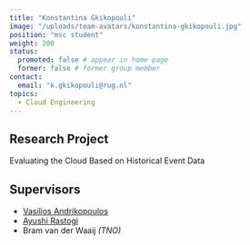 ```yaml
---
title: "Konstantina Gkikopouli"
image: "/uploads/team-avatars/konstantina-gkikopouli.jpg"
position: "msc student"
weight: 200
status:
  promoted: false # appear in home page
  former: false # former group member
contact:
  email: "k.gkikopouli@rug.nl"
topics:
  - Cloud Engineering
---
```


## Research Project

Evaluating the Cloud Based on Historical Event Data

## Supervisors

  * [Vasilios Andrikopoulos](https://www.cs.rug.nl/search/People/VasiliosAndrikopoulos)
  * [Ayushi Rastogi](https://www.cs.rug.nl/search/People/AyushiRastogi)
  * Bram van der Waaij _(TNO)_

